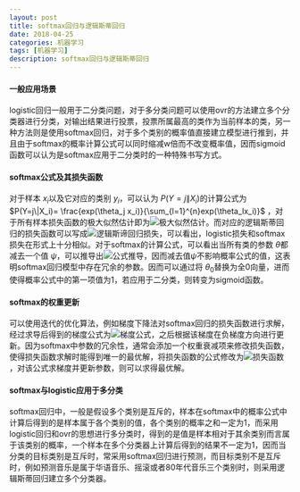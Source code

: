 ```yaml
---
layout: post
title: softmax回归与逻辑斯蒂回归
date: 2018-04-25
categories: 机器学习
tags: [机器学习]
description: softmax回归与逻辑斯蒂回归
---
```


#### 一般应用场景

logistic回归一般用于二分类问题，对于多分类问题可以使用ovr的方法建立多个分类器进行分类，对输出结果进行投票，投票所属最高的类作为当前样本的类，另一种方法则是使用softmax回归，对于多个类别的概率值直接建立模型进行推到，并且由于softmax的概率计算公式可以同时缩减w倍而不改变概率值，因而sigmoid函数可以认为是softmax应用于二分类时的一种特殊书写方式。

#### softmax公式及其损失函数

对于样本 $x_i$以及它对应的类别 $y_i$，可以认为 $P(Y=j\|X_i)$的计算公式为 $P(Y=j\|X_i)= \frac{exp(\theta_j x_i)}{\sum_{l=1}^{n}exp(\theta_lx_i)}$ ，对于所有样本损失函数的极大似然估计即为![极大似然估计](http://deeplearning.stanford.edu/wiki/images/math/7/6/3/7634eb3b08dc003aa4591a95824d4fbd.png)。而对应的逻辑斯蒂回归的损失函数可以写成![逻辑斯谛回归损失](http://deeplearning.stanford.edu/wiki/images/math/5/4/9/5491271f19161f8ea6a6b2a82c83fc3a.png)，可以看出，logistic损失和softmax损失在形式上十分相似。对于softmax的计算公式，可以看出当所有类的参数 $\theta$都减去一个值 $\psi$，可以推导出![公式推导](http://deeplearning.stanford.edu/wiki/images/math/d/8/0/d8076908fb40b49db821dc410b03700f.png)，因而减去值$\psi$不影响概率公式的值，这表明softmax回归模型中存在冗余的参数。因而可以通过将 $\theta_0$替换为全0向量，进而使得概率公式中的第一项值为1，若应用于二分类，则转变为sigmoid函数。

#### softmax的权重更新

可以使用迭代的优化算法，例如梯度下降法对softmax回归的损失函数进行求解，经过求导后得到的梯度公式为![梯度公式](http://deeplearning.stanford.edu/wiki/images/math/5/9/e/59ef406cef112eb75e54808b560587c9.png)，之后根据该梯度在负梯度方向进行更新。因为softmax中参数的冗余性，通常会添加一个权重衰减项来修改损失函数，使得损失函数求解时能得到唯一的最优解，将损失函数的公式修改为![损失函数](http://deeplearning.stanford.edu/wiki/images/math/4/7/1/471592d82c7f51526bb3876c6b0f868d.png)，对该公式求梯度并更新参数，则可以求得最优解。

#### softmax与logistic应用于多分类

softmax回归中，一般是假设多个类别是互斥的，样本在softmax中的概率公式中计算后得到的是样本属于各个类别的值，各个类别的概率之和一定为1，而采用logistic回归和ovr的思想进行多分类时，得到的是值是样本相对于其余类别而言属于该类别的概率，一个样本在多个分类器上计算后得到的结果不一定为1，因而当分类的目标类别是互斥时，常采用softmax回归进行预测，而目标类别不是互斥时，例如预测音乐是属于华语音乐、摇滚或者80年代音乐三个类别时，则采用逻辑斯蒂回归建立多个分类器。
